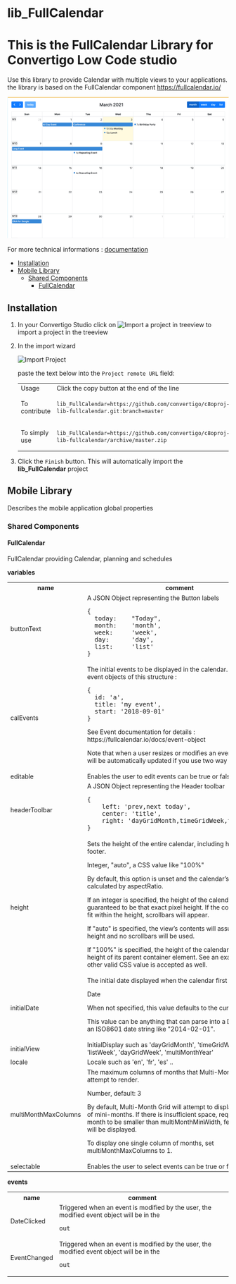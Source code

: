 


# lib_FullCalendar

# This is the FullCalendar Library for Convertigo Low Code studio
Use this library to provide Calendar with multiple views to your applications. the library is based on the FullCalendar component https://fullcalendar.io/

![Convertigo FullCalendar](./docImg/FullCalendar.png)



For more technical informations : [documentation](./project.md)

- [Installation](#installation)
- [Mobile Library](#mobile-library)
    - [Shared Components](#shared-components)
        - [FullCalendar](#fullcalendar)


## Installation

1. In your Convertigo Studio click on ![](https://github.com/convertigo/convertigo/blob/develop/eclipse-plugin-studio/icons/studio/project_import.gif?raw=true "Import a project in treeview") to import a project in the treeview
2. In the import wizard

   ![](https://github.com/convertigo/convertigo/blob/develop/eclipse-plugin-studio/tomcat/webapps/convertigo/templates/ftl/project_import_wzd.png?raw=true "Import Project")
   
   paste the text below into the `Project remote URL` field:
   <table>
     <tr><td>Usage</td><td>Click the copy button at the end of the line</td></tr>
     <tr><td>To contribute</td><td>

     ```
     lib_FullCalendar=https://github.com/convertigo/c8oproj-lib-fullcalendar.git:branch=master
     ```
     </td></tr>
     <tr><td>To simply use</td><td>

     ```
     lib_FullCalendar=https://github.com/convertigo/c8oproj-lib-fullcalendar/archive/master.zip
     ```
     </td></tr>
    </table>
3. Click the `Finish` button. This will automatically import the __lib_FullCalendar__ project


## Mobile Library

Describes the mobile application global properties

### Shared Components

#### FullCalendar

FullCalendar providing Calendar, planning and schedules

**variables**

<table>
<tr>
<th>name</th><th>comment</th>
</tr>
<tr>
<td>buttonText</td><td>A JSON Object representing the Button labels 
<pre>
{
  today:    "Today",
  month:    'month',
  week:     'week',
  day:      'day',
  list:     'list'
}
</pre>

</td>
</tr>
<tr>
<td>calEvents</td><td>The initial events to be displayed in the calendar. An array of event objects of this structure :
<pre>
{
  id: 'a',
  title: 'my event',
  start: '2018-09-01'
}
</pre>
See Event documentation for details : https://fullcalendar.io/docs/event-object

Note that when a user resizes or modifies an event, this array will be automatically updated if you use two way binding.

</td>
</tr>
<tr>
<td>editable</td><td>Enables the user to edit events can be true or false</td>
</tr>
<tr>
<td>headerToolbar</td><td>A JSON Object representing the Header toolbar 
<pre>
{
    left: 'prev,next today',
    center: 'title',
    right: 'dayGridMonth,timeGridWeek,timeGridDay'
}
</pre>

</td>
</tr>
<tr>
<td>height</td><td>Sets the height of the entire calendar, including header and footer.

Integer, "auto", a CSS value like "100%"

By default, this option is unset and the calendar’s height is calculated by aspectRatio.

If an integer is specified, the height of the calendar will be guaranteed to be that exact pixel height. If the contents will not fit within the height, scrollbars will appear.

If "auto" is specified, the view’s contents will assume a natural height and no scrollbars will be used.

If "100%" is specified, the height of the calendar will match the height of its parent container element. See an example. Any other valid CSS value is accepted as well.
</td>
</tr>
<tr>
<td>initialDate</td><td>The initial date displayed when the calendar first loads.

Date

When not specified, this value defaults to the current date.

This value can be anything that can parse into a Date, including an ISO8601 date string like "2014-02-01".</td>
</tr>
<tr>
<td>initialView</td><td>InitialDisplay such as 'dayGridMonth', 'timeGridWeek', 'listWeek', 'dayGridWeek', 'multiMonthYear'
</td>
</tr>
<tr>
<td>locale</td><td>Locale such as 'en', 'fr', 'es' ..</td>
</tr>
<tr>
<td>multiMonthMaxColumns</td><td>The maximum columns of months that Multi-Month Grid will attempt to render.

Number, default: 3

By default, Multi-Month Grid will attempt to display 3 columns of mini-months. If there is insufficient space, requiring each month to be smaller than multiMonthMinWidth, fewer columns will be displayed.

To display one single column of months, set multiMonthMaxColumns to 1.</td>
</tr>
<tr>
<td>selectable</td><td>Enables the user to select events can be true or false</td>
</tr>
</table>

**events**

<table>
<tr>
<th>name</th><th>comment</th>
</tr>
<tr>
<td>DateClicked</td><td>Triggered when an event is modified by the user, the modified event object will be in the <pre>out</out>
</td>
</tr>
<tr>
<td>EventChanged</td><td>Triggered when an event is modified by the user, the modified event object will be in the <pre>out</out>
</td>
</tr>
</table>




